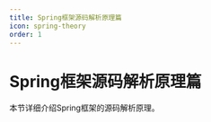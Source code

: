 ```yaml
---
title: Spring框架源码解析原理篇
icon: spring-theory
order: 1
---
```


# Spring框架源码解析原理篇

本节详细介绍Spring框架的源码解析原理。
